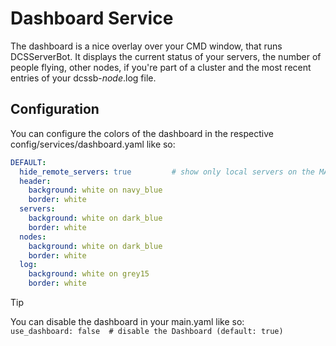 # Dashboard Service
The dashboard is a nice overlay over your CMD window, that runs DCSServerBot. It displays the current status of your
servers, the number of people flying, other nodes, if you're part of a cluster and the most recent entries of your
dcssb-_node_.log file.

## Configuration
You can configure the colors of the dashboard in the respective config/services/dashboard.yaml like so:
```yaml
DEFAULT:
  hide_remote_servers: true         # show only local servers on the MASTER node (default: false)
  header:
    background: white on navy_blue
    border: white
  servers:
    background: white on dark_blue
    border: white
  nodes:
    background: white on dark_blue
    border: white
  log:
    background: white on grey15
    border: white
```

> [!TIP]
> You can disable the dashboard in your main.yaml like so:<br>
> `use_dashboard: false  # disable the Dashboard (default: true)`
